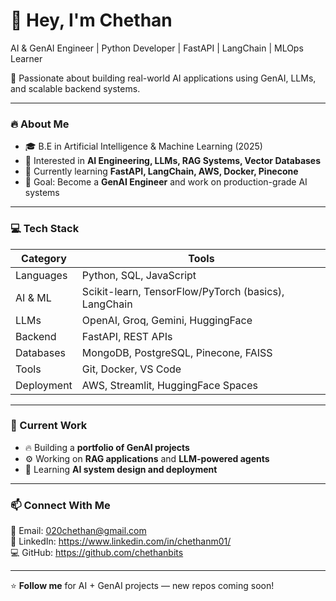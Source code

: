 # 👋 Hey, I'm Chethan  
AI & GenAI Engineer | Python Developer | FastAPI | LangChain | MLOps Learner

🚀 Passionate about building real-world AI applications using GenAI, LLMs, and scalable backend systems.

---

### 🔥 About Me
- 🎓 B.E in Artificial Intelligence & Machine Learning (2025)
- 🤖 Interested in **AI Engineering, LLMs, RAG Systems, Vector Databases**
- 🌱 Currently learning **FastAPI, LangChain, AWS, Docker, Pinecone**
- 🎯 Goal: Become a **GenAI Engineer** and work on production-grade AI systems

---

### 💻 Tech Stack
| Category | Tools |
|----------|-------|
| Languages | Python, SQL, JavaScript |
| AI & ML | Scikit-learn, TensorFlow/PyTorch (basics), LangChain |
| LLMs | OpenAI, Groq, Gemini, HuggingFace |
| Backend | FastAPI, REST APIs |
| Databases | MongoDB, PostgreSQL, Pinecone, FAISS |
| Tools | Git, Docker, VS Code |
| Deployment | AWS, Streamlit, HuggingFace Spaces |

---

### 🚧 Current Work
- 🔥 Building a **portfolio of GenAI projects**
- ⚙️ Working on **RAG applications** and **LLM-powered agents**
- 🧠 Learning **AI system design and deployment**

---

### 📫 Connect With Me
📩 Email: 020chethan@gmail.com  
🔗 LinkedIn: https://www.linkedin.com/in/chethanm01/  
💻 GitHub: https://github.com/chethanbits  

---

⭐️ **Follow me** for AI + GenAI projects — new repos coming soon!
